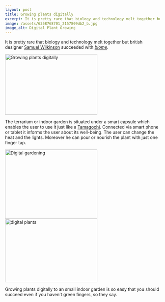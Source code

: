 ```yaml
---
layout: post
title: Growing plants digitally
excerpt: It is pretty rare that biology and technology melt together but british
image: /assets/6358768701_2157809db2_b.jpg
image_alt: Digital Plant Growing
---
```


<p>It is pretty rare that biology and technology melt together but british designer <a href="http://samuelwilkinson.com/">Samuel Wilkinson</a> succeeded with <em><a href="http://samuelwilkinson.com/biome/">biome</a>.<br />
</em></p>
<p><img class="aligncenter wp-image-96 size-medium" src="{{ site.baseurl }}/assets/6358768691_5fce84522d_o-300x197.jpg" alt="Growing plants digitally" width="300" height="197" /></p>
<p>The terrarium or indoor garden is situated under a smart capsule which enables the user to use it just like a <a href="http://de.wikipedia.org/wiki/Tamagotchi">Tamagochi</a>. Connected via smart phone or tablet it informs the user about its well-being. The user can change the heat and the lights. Moreover he can pour or nourish the plant with just one finger tap.</p>
<p><a href="http://blog.thibaultjanbeyer.com/wp-content/uploads/2014/03/6358768711_1c331510fe_b.jpg"><img class="aligncenter wp-image-95 size-medium" src="{{ site.baseurl }}/assets/6358768711_1c331510fe_b-300x225.jpg" alt="Digital gardening" width="300" height="225" /></a><a href="http://blog.thibaultjanbeyer.com/wp-content/uploads/2014/03/6358768701_2157809db2_b.jpg"><img class="aligncenter wp-image-97 size-medium" src="{{ site.baseurl }}/assets/6358768701_2157809db2_b-300x206.jpg" alt="digital plants" width="300" height="206" /></a></p>
<p>Growing plants digitally to an small indoor garden is so easy that you should succeed even if you haven't green fingers, so they say.</p>
